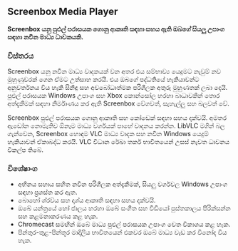 <!-- Markdown version of store listing for localization. -->
<!-- Feel free to adapt or modify key points if necessary. -->
## Screenbox Media Player

**Screenbox යනු පුළුල් පරාසයක ගොනු ආකෘති සඳහා සහය ඇති ඔබගේ සියලු උපාංග සඳහා නවීන මාධ්‍ය ධාවකයකි.**

### විස්තරය

Screenbox යනු නවීන මාධ්‍ය වාදකයක් වන අතර එය සම්භාව්‍ය යෙදුමට නැවුම් නව මුහුණුවරක් ගෙන ඒමට උත්සාහ කරයි. එය ඔබගේ පද්ධතියේ හැකියාවන්ට අනුවර්තනය විය හැකි සිනිඳු සහ අවබෝධාත්මක පරිශීලක අතුරු මුහුණතක් ලබා දෙයි. පුළුල් පරාසයක Windows උපාංග සහ Xbox කොන්සෝල හරහා බාධාවකින් තොර අත්දැකීමක් සඳහා නිර්මාණය කර ඇති Screenbox වේගවත්, සැහැල්ලු සහ බලවත් වේ.

Screenbox පුළුල් පරාසයක ගොනු ආකෘති සහ කෝඩෙක් සඳහා සහය දක්වයි. අමතර ඇඩෝන නොමැතිව ඕනෑම මාධ්‍ය වර්ගයක් පාහේ වාදනය කරන්න. LibVLC මගින් බල ගැන්වෙන, Screenbox හොඳම VLC මාධ්‍ය වාදක සහ නවීන Windows යෙදුම් හැකියාවන් ඒකාබද්ධ කරයි. VLC විධාන රේඛා තර්ක භාවිතයෙන් උසස් නැවත ධාවනය විකල්ප තිබේ.

### විශේෂාංග

- අභිනය සහාය සහිත නවීන පරිශීලක අත්දැකීමක්, සියලු වර්ගවල Windows උපාංග සඳහා ප්‍රශස්ත කර ඇත.
- බොහෝ ශ්රව්ය සහ දෘශ්ය ආකෘති සඳහා සහය දක්වයි.
- ඔබේ යන්ත්‍රයේ හෝ ජාලය හරහා ඔබේ සංගීත සහ වීඩියෝ පුස්තකාලය පිරික්සන්න සහ කළමනාකරණය කළ හැක.
- Chromecast සමඟින් ඔබේ මාධ්‍ය පුළුල් පරාසයක උපාංග වෙත විකාශය කළ හැක.
- පින්තුර-තුළ-පින්තූර මාදිලිය භාවිතයෙන් එකවර ඔබේ මාධ්‍ය වැඩ කර විනෝද විය හැක.
